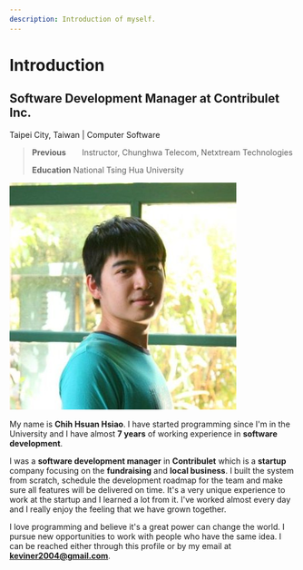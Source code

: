 ```yaml
---
description: Introduction of myself.
---
```


# Introduction

## Software Development Manager at Contribulet Inc.

Taipei City, Taiwan \| Computer Software 

> **Previous**  Instructor, Chunghwa Telecom, Netxtream Technologies
>
> **Education**      National Tsing Hua University

![](.gitbook/assets/my.jpg)

My name is **Chih Hsuan Hsiao**. I have started programming since I'm in the University and I have almost **7 years** of working experience in **software development**.

I was a **software development manager** in **Contribulet** which is a **startup** company focusing on the **fundraising** and **local business**. I built the system from scratch, schedule the development roadmap for the team and make sure all features will be delivered on time. It's a very unique experience to work at the startup and I learned a lot from it. I've worked almost every day and I really enjoy the feeling that we have grown together.

I love programming and believe it's a great power can change the world. I pursue new opportunities to work with people who have the same idea. I can be reached either through this profile or by my email at **keviner2004@gmail.com**.



